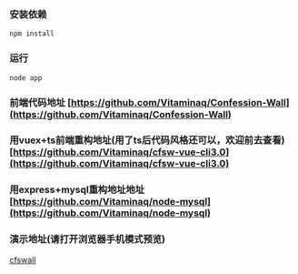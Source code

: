 
### 安装依赖
    npm install
### 运行
    node app

### 前端代码地址   [https://github.com/Vitaminaq/Confession-Wall](https://github.com/Vitaminaq/Confession-Wall)
### 用vuex+ts前端重构地址(用了ts后代码风格还可以，欢迎前去查看)   [https://github.com/Vitaminaq/cfsw-vue-cli3.0](https://github.com/Vitaminaq/cfsw-vue-cli3.0)
### 用express+mysql重构地址地址   [https://github.com/Vitaminaq/node-mysql](https://github.com/Vitaminaq/node-mysql)

### 演示地址(请打开浏览器手机模式预览)
[cfswall](http://180.76.53.224)
